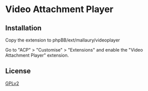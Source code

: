 # Video Attachment Player

## Installation

Copy the extension to phpBB/ext/mallaury/videoplayer

Go to "ACP" > "Customise" > "Extensions" and enable the "Video Attachment Player" extension.

## License

[GPLv2](license.txt)
